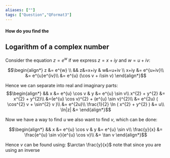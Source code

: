 ```yaml
---
aliases: [""]
tags: ["Question","QFormat3"]
---
```


#### How do you find the
## Logarithm of a complex number

Consider the equation $z = e^{w}$ if we express $z=x+iy$ and $w=u+iv$:

$$\begin{align*}
z &= e^{w} \\
 && z&=x+iy & w&=u+iv \\
 x+iy &= e^{u+iv}\\
&= e^{u}e^{iv}\\
&= e^{u} (\cos v + i\sin v)
\end{align*}$$

Hence we can separate into real and imaginary parts:
$$\begin{align*}
&& x &= e^{u} \cos v & y &= e^{u} \sin v\\
x^{2} + y^{2} &= x^{2} + y^{2}\\
&=(e^{u} \cos v)^{2} + (e^{u} \sin v)^{2}\\
&= e^{2u} ( \cos^{2} v + \sin^{2} v  )\\
&= e^{2u}\\
\frac{1}{2} \ln ( x^{2} + y^{2} ) &= u\\
\ln|z| &=
\end{align*}$$

Now we have a way to find $u$ we also want to find $v$, which can be done:

$$\begin{align*}
&& x &= e^{u} \cos v & y &= e^{u} \sin v\\
\frac{y}{x} &= \frac{e^{u} \sin v}{e^{u} \cos v}\\
&= \tan v
\end{align*}$$

Hence $v$ can be found using: $\arctan \frac{y}{x}$ note that since you are using an inverse
